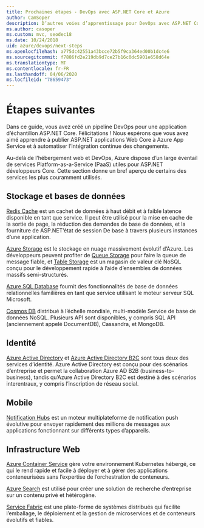 ```yaml
---
title: Prochaines étapes - DevOps avec ASP.NET Core et Azure
author: CamSoper
description: D’autres voies d’apprentissage pour DevOps avec ASP.NET Core et Azure.
ms.author: casoper
ms.custom: mvc, seodec18
ms.date: 10/24/2018
uid: azure/devops/next-steps
ms.openlocfilehash: a775dc42551a43bcce72b5f9ca364ed00b1dc4e6
ms.sourcegitcommit: f7886fd2e219db9d7ce27b16c0dc5901e658d64e
ms.translationtype: MT
ms.contentlocale: fr-FR
ms.lasthandoff: 04/06/2020
ms.locfileid: "78659473"
---
```

# <a name="next-steps"></a>Étapes suivantes

Dans ce guide, vous avez créé un pipeline DevOps pour une application d’échantillon ASP.NET Core. Félicitations ! Nous espérons que vous avez aimé apprendre à publier ASP.NET applications Web Core à Azure App Service et à automatiser l’intégration continue des changements.

Au-delà de l’hébergement web et DevOps, Azure dispose d’un large éventail de services Platform-as-a-Service (PaaS) utiles pour ASP.NET développeurs Core. Cette section donne un bref aperçu de certains des services les plus couramment utilisés.

## <a name="storage-and-databases"></a>Stockage et bases de données

[Redis Cache](/azure/redis-cache/) est un cachet de données à haut débit et à faible latence disponible en tant que service. Il peut être utilisé pour la mise en cache de la sortie de page, la réduction des demandes de base de données, et la fourniture de ASP.NET’état de session De base à travers plusieurs instances d’une application.

[Azure Storage](/azure/storage/) est le stockage en nuage massivement évolutif d’Azure. Les développeurs peuvent profiter de [Queue Storage](/azure/storage/queues/storage-queues-introduction) pour faire la queue de message fiable, et [Table Storage](/azure/storage/tables/table-storage-overview) est un magasin de valeur clé NoSQL conçu pour le développement rapide à l’aide d’ensembles de données massifs semi-structurés.

[Azure SQL Database](/azure/sql-database/) fournit des fonctionnalités de base de données relationnelles familières en tant que service utilisant le moteur serveur SQL Microsoft.

[Cosmos DB](/azure/cosmos-db/) distribué à l’échelle mondiale, multi-modèle Service de base de données NoSQL. Plusieurs API sont disponibles, y compris SQL API (anciennement appelé DocumentDB), Cassandra, et MongoDB.

## <a name="identity"></a>Identité

[Azure Active Directory](/azure/active-directory/) et [Azure Active Directory B2C](/azure/active-directory-b2c/) sont tous deux des services d’identité. Azure Active Directory est conçu pour des scénarios d’entreprise et permet la collaboration Azure AD B2B (business-to-business), tandis qu’Azure Active Directory B2C est destiné à des scénarios interentraux, y compris l’inscription de réseau social.

## <a name="mobile"></a>Mobile

[Notification Hubs](/azure/notification-hubs/) est un moteur multiplateforme de notification push évolutive pour envoyer rapidement des millions de messages aux applications fonctionnant sur différents types d’appareils.

## <a name="web-infrastructure"></a>Infrastructure Web

[Azure Container Service](/azure/aks/) gère votre environnement Kubernetes hébergé, ce qui le rend rapide et facile à déployer et à gérer des applications conteneurisées sans l’expertise de l’orchestration de conteneurs.

[Azure Search](/azure/search/) est utilisé pour créer une solution de recherche d’entreprise sur un contenu privé et hétérogène.

[Service Fabric](/azure/service-fabric/) est une plate-forme de systèmes distribués qui facilite l’emballage, le déploiement et la gestion de microservices et de conteneurs évolutifs et fiables.

